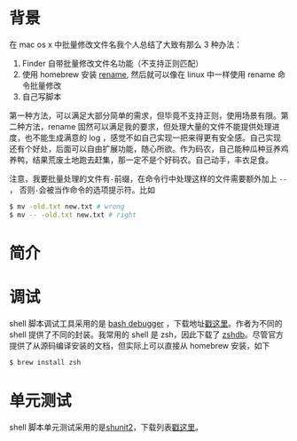# 背景
在 mac os x 中批量修改文件名我个人总结了大致有那么 3 种办法：

1. Finder 自带批量修改文件名功能（不支持正则匹配）
2. 使用 homebrew 安装 [rename](http://man.linuxde.net/rename), 然后就可以像在 linux 中一样使用 rename 命令批量修改
3. 自己写脚本

第一种方法，可以满足大部分简单的需求，但毕竟不支持正则，使用场景有限。第二种方法，rename 固然可以满足我的要求，但处理大量的文件不能提供处理进度，也不能生成满意的 log ，感觉不如自己实现一把来得更有安全感。自己实现还有个好处，后面可以自由扩展功能，随心所欲。作为码农，自己能种瓜种豆养鸡养鸭，结果荒废土地跑去赶集，那一定不是个好码农。自己动手，丰衣足食。

注意，我要批量处理的文件有`-`前缀，在命令行中处理这样的文件需要额外加上 `--` ， 否则`-`会被当作命令的选项提示符。比如

```bash
$ mv -old.txt new.txt # wrong
$ mv -- -old.txt new.txt # right
```

# 简介

# 调试
shell 脚本调试工具采用的是 [bash debugger](http://bashdb.sourceforge.net/) ，下载地址[戳这里](https://sourceforge.net/projects/bashdb/files/)。作者为不同的 shell 提供了不同的封装。我常用的 shell 是 zsh，因此下载了 [zshdb](https://github.com/rocky/zshdb)。尽管官方提供了从源码编译安装的文档，但实际上可以直接从 homebrew 安装，如下

```bash
$ brew install zsh
```

# 单元测试
shell 脚本单元测试采用的是[shunit2](https://github.com/kward/shunit2)，下载列表[戳这里](https://code.google.com/archive/p/shunit2/downloads)。